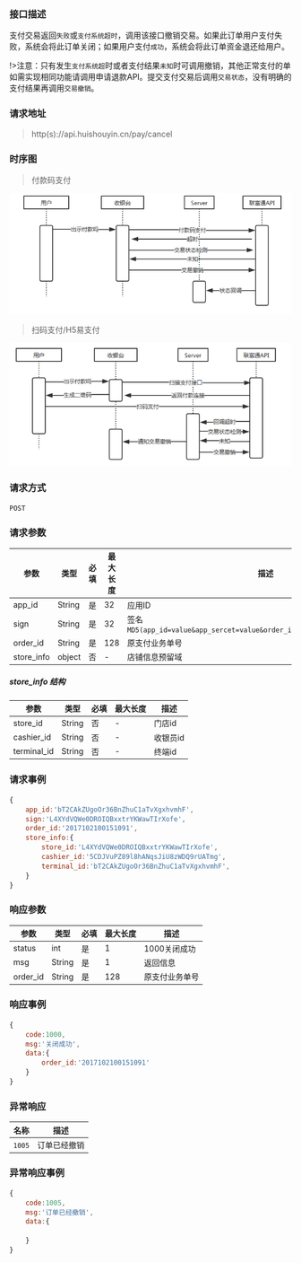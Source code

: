 ### 接口描述
支付交易返回`失败`或`支付系统超时`，调用该接口撤销交易。如果此订单用户支付失败，系统会将此订单关闭；如果用户支付`成功`，系统会将此订单资金退还给用户。 

!>注意：只有发生`支付系统超`时或者支付结果`未知`时可调用撤销，其他正常支付的单如需实现相同功能请调用申请退款API。提交支付交易后调用`交易状态`，没有明确的支付结果再调用`交易撤销`。
### 请求地址
> http(s)://api.huishouyin.cn/pay/cancel

### 时序图

>付款码支付

![](api/media/chexiao1.png)

>扫码支付/H5易支付

![](api/media/chexiao2.png)

### 请求方式
`POST`
### 请求参数
|参数|类型|必填|最大长度|描述|
|-----|-----|-----|-----|-----|
|app_id|String|是|32|应用ID|
|sign|String|是|32|签名`MD5(app_id=value&app_sercet=value&order_id=value&refund_amount=value)`|
|order_id|String|是|128|原支付业务单号|
|store_info|object|否| - |店铺信息预留域|

##### store_info 结构
|参数|类型|必填|最大长度|描述|
|-----|-----|-----|-----|-----|
|store_id|String|否| - |门店id|
|cashier_id|String|否| - |收银员id|
|terminal_id|String|否| - |终端id|
### 请求事例
```javascript
{
    app_id:'bT2CAkZUgoOr36BnZhuC1aTvXgxhvmhF',
    sign:'L4XYdVQWe0DROIQBxxtrYKWawTIrXofe',
    order_id:'2017102100151091',
    store_info:{
        store_id:'L4XYdVQWe0DROIQBxxtrYKWawTIrXofe',
        cashier_id:'5CDJVuPZ89l8hANqsJiU8zWDQ9rUATmg',
        terminal_id:'bT2CAkZUgoOr36BnZhuC1aTvXgxhvmhF',
    }
}
```
### 响应参数
|参数|类型|必填|最大长度|描述|
|-----|-----|-----|-----|-----|
|status|int|是|1|1000关闭成功 |
|msg|String|是|1|返回信息|
|order_id|String|是|128|原支付业务单号|
### 响应事例
```javascript
{
    code:1000,
    msg:'关闭成功',
    data:{
        order_id:'2017102100151091'
    }
}
```
### 异常响应
|名称|描述|
|-----|-----|
|`1005`|订单已经撤销|
### 异常响应事例
```javascript
{
    code:1005,
    msg:'订单已经撤销',
    data:{
        
    }
}
```